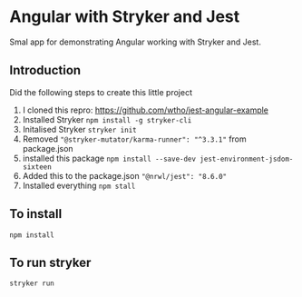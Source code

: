 # Angular with Stryker and Jest

Smal app for demonstrating Angular working with Stryker and Jest.

## Introduction

Did the following steps to create this little project

1. I cloned this repro:
   https://github.com/wtho/jest-angular-example
1. Installed Stryker `npm install -g stryker-cli`
1. Initalised Stryker `stryker init`
1. Removed `"@stryker-mutator/karma-runner": "^3.3.1"` from package.json
1. installed this package `npm install --save-dev jest-environment-jsdom-sixteen`
1. Added this to the package.json `"@nrwl/jest": "8.6.0"`
1. Installed everything `npm stall`

## To install

`npm install`

## To run stryker

`stryker run`
